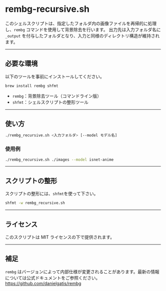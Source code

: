 # rembg-recursive.sh

このシェルスクリプトは、指定したフォルダ内の画像ファイルを再帰的に処理し、`rembg` コマンドを使用して背景除去を行います。
出力先は入力フォルダ名に `_output` を付与したフォルダとなり、入力と同様のディレクトリ構造が維持されます。

---

## 必要な環境

以下のツールを事前にインストールしてください。

```bash
brew install rembg shfmt
```

- `rembg`：背景除去ツール（コマンドライン版）
- `shfmt`：シェルスクリプトの整形ツール

---

## 使い方

```bash
./rembg_recursive.sh <入力フォルダ> [--model モデル名]
```

### 使用例

```bash
./rembg_recursive.sh ./images --model isnet-anime
```

---

## スクリプトの整形

スクリプトの整形には、`shfmt`を使って下さい。

```bash
shfmt -w rembg_recursive.sh
```

---

## ライセンス

このスクリプトは MIT ライセンスの下で提供されます。

---

## 補足

`rembg` はバージョンによって内部仕様が変更されることがあります。最新の情報については公式ドキュメントをご参照ください。
https://github.com/danielgatis/rembg